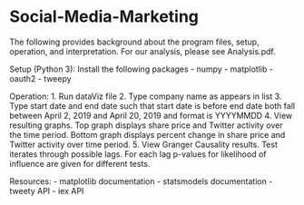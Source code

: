 # Social-Media-Marketing

The following provides background about the program files, setup, operation, and interpretation.
For our analysis, please see Analysis.pdf.

Setup (Python 3):
Install the following packages
	- numpy
	- matplotlib
	- oauth2
	- tweepy

Operation:
	1. Run dataViz file
	2. Type company name as appears in list
	3. Type start date and end date such that start date is before end date
	   both fall between April 2, 2019 and April 20, 2019 and format is 
	   YYYYMMDD
	4. View resulting graphs. Top graph displays share price and Twitter activity
	   over the time period. Bottom graph displays percent change in share price and 
	   Twitter activity over time period.
	5. View Granger Causality results. Test iterates through possible lags. For each lag
	   p-values for likelihood of influence are given for different tests.


Resources:
	- matplotlib documentation
	- statsmodels documentation
	- tweety API
	- iex API